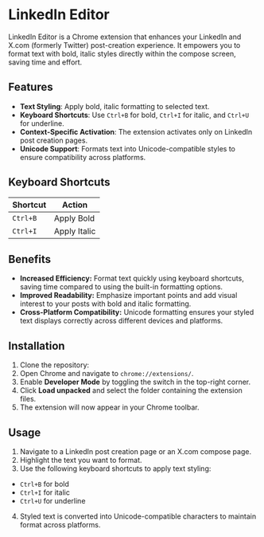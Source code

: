 # LinkedIn Editor

LinkedIn Editor is a Chrome extension that enhances your LinkedIn and X.com (formerly Twitter) post-creation experience. It empowers you to format text with bold, italic styles directly within the compose screen, saving time and effort.

## Features

- **Text Styling**: Apply bold, italic formatting to selected text.  
- **Keyboard Shortcuts**: Use `Ctrl+B` for bold, `Ctrl+I` for italic, and `Ctrl+U` for underline.  
- **Context-Specific Activation**: The extension activates only on LinkedIn post creation pages.
- **Unicode Support**: Formats text into Unicode-compatible styles to ensure compatibility across platforms.

## Keyboard Shortcuts

| Shortcut | Action |
|---|---|
| `Ctrl+B` | Apply Bold |
| `Ctrl+I` | Apply Italic |

## Benefits

- **Increased Efficiency:** Format text quickly using keyboard shortcuts, saving time compared to using the built-in formatting options.
- **Improved Readability:** Emphasize important points and add visual interest to your posts with bold and italic formatting.
- **Cross-Platform Compatibility:** Unicode formatting ensures your styled text displays correctly across different devices and platforms.

## Installation

1. Clone the repository:
2. Open Chrome and navigate to `chrome://extensions/`.
3. Enable **Developer Mode** by toggling the switch in the top-right corner.
4. Click **Load unpacked** and select the folder containing the extension files.
5. The extension will now appear in your Chrome toolbar.

## Usage

1. Navigate to a LinkedIn post creation page or an X.com compose page.
2. Highlight the text you want to format.
3. Use the following keyboard shortcuts to apply text styling:
- `Ctrl+B` for bold
- `Ctrl+I` for italic
- `Ctrl+U` for underline
4. Styled text is converted into Unicode-compatible characters to maintain format across platforms.

